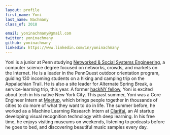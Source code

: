 ```yaml
---
layout: profile
first_name: Yoni
last_name: Nachmany
class_of: 2018

email: yoninachmany@gmail.com
twitter: yoninachmany
github: yoninachmany
linkedin: https://www.linkedin.com/in/yoninachmany
---
```


Yoni is a junior at Penn studying [Networked & Social Systems Engineering](http://www.nets.upenn.edu/), a
computer science degree focused on networks, crowds, and markets on the Internet.
He is a leader in the PennQuest outdoor orientation program, guiding 130
incoming students on a hiking and camping trip on the Appalachian Trail.
He is also a site leader for Alternate Spring Break, a service-learning trip, this year.
A former [hackNY fellow](https://apply.hackny.org/), Yoni is excited about tech in his native New York City.
This past summer, Yoni was a Core Engineer Intern at [Meetup](http://www.meetup.com/), which brings people
together in thousands of cities to do more of what they want to do in life.
The summer before, he worked as a Machine Learning Research Intern at [Clarifai](http://clarifai.com/),
an AI startup developing visual recognition technology with deep learning.
In his free time, he enjoys visiting museums on weekends, listening to podcasts
before he goes to bed, and discovering beautiful music samples every day.
